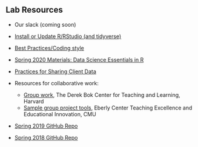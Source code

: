 ## Lab Resources

* Our slack (coming soon)
* [Install or Update R/RStudio (and tidyverse)](https://uvastatlab.github.io/phdplus/installR.html)
* [Best Practices/Coding style](https://github.com/commpaslab/publicinterestdata_2020/blob/master/code/examples/bestpractices.R)
* [Spring 2020 Materials: Data Science Essentials in R](https://uvastatlab.github.io/phdplus2020/)
* [Practices for Sharing Client Data](https://github.com/commpaslab/publicinterestdata_2020/blob/master/resources/data_agreement.md)
* Resources for collaborative work:

  * [Group work](https://bokcenter.harvard.edu/group-work), The Derek Bok Center for Teaching and Learning, Harvard
  * [Sample group project tools](https://www.cmu.edu/teaching/designteach/teach/instructionalstrategies/groupprojects/tools/index.html), Eberly Center Teaching Excellence and Educational Innovation, CMU 

* [Spring 2019 GitHub Repo](https://github.com/datafordemocracy/PublicInterestData2019)
* [Spring 2018 GitHub Repo](https://github.com/datafordemocracy/PublicInterestData2018)
